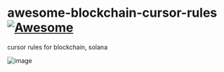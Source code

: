 # awesome-blockchain-cursor-rules  [![Awesome](https://cdn.rawgit.com/sindresorhus/awesome/d7305f38d29fed78fa85652e3a63e154dd8e8829/media/badge.svg)](https://chiayong.com/)
cursor rules for blockchain, solana

![image](https://github.com/user-attachments/assets/5faf9367-5a22-4624-850a-91a0e14ff295)

